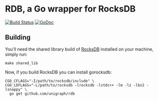 # RDB, a Go wrapper for RocksDB

[![Build Status](https://travis-ci.org/tecbot/gorocksdb.png)](https://travis-ci.org/tecbot/gorocksdb) [![GoDoc](https://godoc.org/github.com/tecbot/gorocksdb?status.png)](http://godoc.org/github.com/tecbot/gorocksdb)

## Building

You'll need the shared library build of
[RocksDB](https://github.com/facebook/rocksdb) installed on your machine, simply run:

    make shared_lib

Now, if you build RocksDB you can install gorocksdb:

    CGO_CFLAGS="-I/path/to/rocksdb/include" \
    CGO_LDFLAGS="-L/path/to/rocksdb -lrocksdb -lstdc++ -lm -lz -lbz2 -lsnappy" \
      go get github.com/unigraph/rdb
